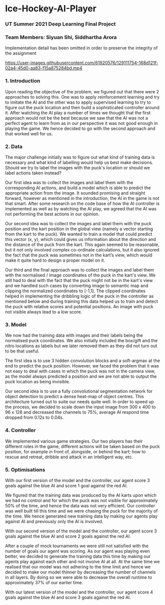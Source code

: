 # Ice-Hockey-AI-Player
### UT Summer 2021 Deep Learning Final Project
### Team Members: Siyuan Shi, Siddhartha Arora

Implementation detail has been omitted in order to preserve the integrity of the assignment

https://user-images.githubusercontent.com/61920576/129111754-168d121f-02a4-45d0-aa83-f15a875284bd.mp4


### 1. Introduction
Upon reading the objective of the problem, we figured out that there were 2 approaches to solving this. One was to apply reinforcement learning and try to imitate the AI and the other was to apply supervised learning to try to figure out the puck location and then build a sophisticated controller around it. After watching the AI play a number of times we thought that the first approach would not be the best because we saw that the AI was not a perfect agent to learn from as in our perspective it was not good enough in playing the game. We hence decided to go with the second approach and that worked well for us.


### 2. Data

The major challenge initially was to figure out what kind of training data is necessary and what kind of labelling would help us best make decisions. Should we try to label the images with the puck's location or should we label actions taken instead?

Our first idea was to collect the images and label them with the corresponding AI actions, and build a model which is able to predict the appropriate action from the image. It sounded promising and straight forward, however as mentioned in the introduction, the AI in the game is not that smart. After some research on the code base of how the AI controller is implemented as well as by watching the AI play, we agreed that the AI was not performing the best actions in our opinion.

Our second idea was to collect the images and label them with the puck position and the kart position in the global view (namely a vector starting from the kart to the puck). We wanted to train a model that could predict this vector (x, y), which could gives us information about the direction and the distance of the puck from the kart. This again seemed to be reasonable, but it not only involved complex co-ordinate calculations, but it also ignored the fact that the puck was sometimes not in the kart’s view, which would make it quite hard to design a proper model on it. 

Our third and the final approach was to collect the images and label them with the normalised / image coordinates of the puck in the kart's view. We still had to deal with the fact that the puck might not be in the kart's view and we handled such cases by converting image to semantic map and clipping the normalized coordinates to [-1,1]. The clipped coordinates helped in implementing the dribbling logic of the puck in the controller as mentioned below and during training this data helped us to train and detect the puck with relative scores and potential positions. An image with puck not visible always lead to a low score.

### 3. Model

We now had the training data with images and their labels being the normalised puck coordinates. We also initially included the box/gift and the nitro locations as labels but we later removed them as they did not turn out to be that useful.

The first idea is to use 3 hidden convolution blocks and a soft-argmax at the end to predict the puck position. However, we faced the problem that it was not easy to deal with cases in which the puck was not in the camera view, as the model always predicted a position and we are not able to output the puck location as being invisible.

Our second idea is to use a fully convolutional segmentation network for object detection to predict a dense heat-map of object centres. This architecture turned out to suite our needs quite well. In order to speed up the process, we decided to scale down the input image from 300 x 400 to 96 x 128 and decreased the channels to 75%, average AI respond time dropped from 0.12s to 0.04s.

### 4. Controller

We implemented various game strategies. Our two players has their different roles in the game; different actions will be taken based on the puck position, for example in front of, alongside, or behind the kart; how to rescue and retreat, dribble and attack in an intelligent way, etc.

### 5. Optimisations

With our first version of the model and the controller, our agent score 3 goals against the blue AI and score 1 goal against the red AI. 

We figured that the training data was produced by the AI karts upon which we had no control and for which the puck was not visible for approximately 50% of the time, and hence the data was not very efficient. Our controller was well built till this time and we were chasing the puck for the majority of the time. We hence generated new training data by making our agents play against AI and previously only the AI is involved. 

With our second version of the model and the controller, our agent score 3 goals against the blue AI and score 2 goals against the red AI.

After a couple of mock tournaments we were still not satisfied with the number of goals our agent was scoring. As our agent was playing even better, we decided to generate the training data this time by making our agents play against each other and not involve AI at all. At the same time we realised that our model was not adhering to the time limit and hence we decided to make our model thinner by decreasing the number of channels in all layers. By doing so we were able to decrease the overall runtime to approximately 37% of our earlier time. 

With our latest version of the model and the controller, our agent score 4 goals against the blue AI and score 3 goals against the red AI.


